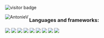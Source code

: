 ![visitor badge](https://visitor-badge.glitch.me/badge?page_id=jwenjian.visitor-badge)


<!--[![Top languages](https://github-readme-stats.vercel.app/api/top-langs/?username=AntonieV&hide=Tex,PostScript&theme=chartreuse-dark)](https://github.com/anuraghazra/github-readme-stats)-->

<p><img align="left" src="https://github-readme-stats.vercel.app/api/top-langs?username=AntonieV&show_icons=true&locale=en&layout=compact&hide=Tex,PostScript&theme=chartreuse-dark" alt="AntonieV" /></p> 

### Languages and frameworks: 
![](https://img.shields.io/badge/python-%2314354C.svg?style=for-the-badge&logo=python&logoColor=green)
![](https://img.shields.io/badge/r-%23276DC3.svg?style=for-the-badge&logo=r&logoColor=darkblue)
![](https://img.shields.io/badge/typescript-FEED00.svg?style=for-the-badge&logo=typescript&logoColor=black)
![](https://img.shields.io/badge/Java-0C08F1?style=for-the-badge&logo=java&logoColor=E51F24)
![](https://img.shields.io/badge/CSS3-2ECCFA?style=for-the-badge&logo=css3&logoColor=darkblue)
![](https://img.shields.io/badge/HTML5-FF8000?style=for-the-badge&logo=html5&logoColor=white) 
![](https://img.shields.io/badge/Angular-DD0031?style=for-the-badge&logo=angular&logoColor=black)
![](https://img.shields.io/badge/Spring-69f420?style=for-the-badge&logo=spring&logoColor=darkgreen)
![](https://img.shields.io/badge/Node.js-43853D?style=for-the-badge&logo=node-dot-js&logoColor=white)

<br>

<!--[![](https://github-readme-stats.vercel.app/api?username=AntonieV&theme=blue-green)](https://github.com/anuraghazra/github-readme-stats) -->
